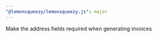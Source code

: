 ```yaml
---
"@lemonsqueezy/lemonsqueezy.js": major
---
```


Make the address fields required when generating invoices
